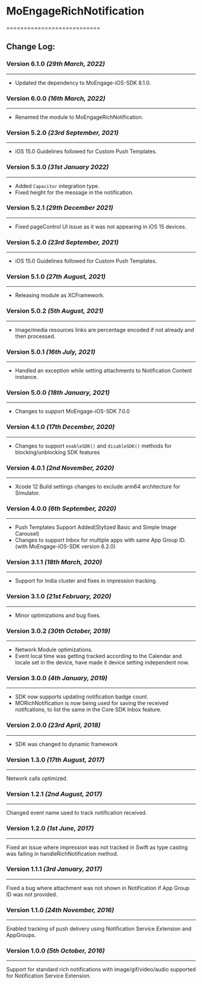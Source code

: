 # MoEngageRichNotification
===========================

## Change Log:
### Version 6.1.0  *(29th March, 2022)*
-------------------------------------------
* Updated the dependency to MoEngage-iOS-SDK 8.1.0.

### Version 6.0.0  *(16th March, 2022)*
-------------------------------------------
* Renamed the module to MoEngageRichNotification.

### Version 5.2.0  *(23rd September, 2021)*
-------------------------------------------
* iOS 15.0 Guidelines followed for Custom Push Templates.

### Version 5.3.0  *(31st January 2022)*
-------------------------------------------
* Added `Capacitor` integration type.
* Fixed height for the message in the notification.

### Version 5.2.1  *(29th December 2021)*
-------------------------------------------
* Fixed pageControl UI issue as it was not appearing in iOS 15 devices.

### Version 5.2.0  *(23rd September, 2021)*
-------------------------------------------
* iOS 15.0 Guidelines followed for Custom Push Templates.

### Version 5.1.0  *(27th August, 2021)*
-------------------------------------------
* Releasing module as XCFramework.

### Version 5.0.2  *(5th August, 2021)*
-------------------------------------------
* Image/media resources links are percentage encoded if not already and then processed.

### Version 5.0.1  *(16th July, 2021)*
-------------------------------------------
* Handled an exception while setting attachments to Notification Content instance.

### Version 5.0.0  *(18th January, 2021)*
-------------------------------------------
* Changes to support  MoEngage-iOS-SDK 7.0.0

### Version 4.1.0  *(17th December, 2020)*
-------------------------------------------
* Changes to support  `enableSDK()` and `disableSDK()` methods for blocking/unblocking SDK features

### Version 4.0.1  *(2nd November, 2020)*
-------------------------------------------
* Xcode 12 Build settings changes to exclude arm64 architecture for Simulator.

### Version 4.0.0  *(6th September, 2020)*
-------------------------------------------
* Push Templates Support Added(Stylized Basic and Simple Image Carousel)
* Changes to support Inbox for multiple apps with same App Group ID.(with MoEngage-iOS-SDK version 6.2.0)

### Version 3.1.1  *(18th March, 2020)*
-------------------------------------------
* Support for India cluster and fixes in impression tracking.

### Version 3.1.0  *(21st February, 2020)*
-------------------------------------------
* Minor optimizations and bug fixes.

### Version 3.0.2  *(30th October, 2019)*
-------------------------------------------
* Network Module optimizations.
* Event local time was getting tracked according to the Calendar and locale set in the device, have made it device setting independent now.

### Version 3.0.0  *(4th January, 2019)*
-------------------------------------------
* SDK now supports updating notification badge count.
* MORichNotification is now being used for saving the received notifcations, to list the same in the Core SDK Inbox feature.

### Version 2.0.0  *(23rd April, 2018)*
-------------------------------------------
* SDK was changed to dynamic framework

### Version 1.3.0  *(17th August, 2017)*
-------------------------------------------
Network calls optimized.

### Version 1.2.1  *(2nd August, 2017)*
-------------------------------------------
Changed event name used to track notification received.

### Version 1.2.0  *(1st June, 2017)*
-------------------------------------------
Fixed an issue where impression was not tracked in Swift as type casting was failing in handleRichNotification method.

### Version 1.1.1  *(3rd January, 2017)*
-------------------------------------------
Fixed a bug where attachment was not shown in Notification if App Group ID was not provided.

### Version 1.1.0  *(24th November, 2016)*
-------------------------------------------
Enabled tracking of push delivery using Notification Service Extension and AppGroups.

### Version 1.0.0  *(5th October, 2016)*
-------------------------------------------
Support for standard rich notifications with image/gif/video/audio supported for Notification Service Extension.



